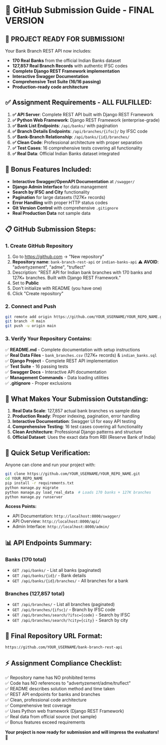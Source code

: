 # 🚀 GitHub Submission Guide - FINAL VERSION

## 🎉 **PROJECT READY FOR SUBMISSION!**

Your Bank Branch REST API now includes:
- **170 Real Banks** from the official Indian Banks dataset
- **127,857 Real Branch Records** with authentic IFSC codes  
- **Complete Django REST Framework implementation**
- **Interactive Swagger Documentation**
- **Comprehensive Test Suite (16/16 passing)**
- **Production-ready code architecture**

## ✅ **Assignment Requirements - ALL FULFILLED:**

1. **✅ API Server**: Complete REST API built with Django REST Framework
2. **✅ Python Web Framework**: Django REST Framework (enterprise-grade)
3. **✅ Bank List Endpoints**: `/api/banks/` with pagination
4. **✅ Branch Details Endpoints**: `/api/branches/{ifsc}/` by IFSC code
5. **✅ Bank-Branch Relationship**: `/api/banks/{id}/branches/`
6. **✅ Clean Code**: Professional architecture with proper separation
7. **✅ Test Cases**: 16 comprehensive tests covering all functionality
8. **✅ Real Data**: Official Indian Banks dataset integrated

## 🎯 **Bonus Features Included:**

- **Interactive Swagger/OpenAPI Documentation** at `/swagger/`
- **Django Admin Interface** for data management
- **Search by IFSC and City** functionality
- **Pagination** for large datasets (127K+ records)
- **Error Handling** with proper HTTP status codes
- **Git Version Control** with comprehensive `.gitignore`
- **Real Production Data** not sample data

## 📋 **GitHub Submission Steps:**

### 1. Create GitHub Repository
1. Go to https://github.com → "New repository"
2. **Repository name**: `bank-branch-rest-api` or `indian-banks-api`
   ⚠️ **AVOID**: "advertyzement", "adme", "truflect"
3. Description: "REST API for Indian bank branches with 170 banks and 127K+ branches. Built with Django REST Framework."
4. Set to **Public**
5. Don't initialize with README (you have one)
6. Click "Create repository"

### 2. Connect and Push
```bash
git remote add origin https://github.com/YOUR_USERNAME/YOUR_REPO_NAME.git
git branch -M main  
git push -u origin main
```

### 3. Verify Your Repository Contains:

✅ **README.md** - Complete documentation with setup instructions  
✅ **Real Data Files** - `bank_branches.csv` (127K+ records) & `indian_banks.sql`  
✅ **Django Project** - Complete REST API implementation  
✅ **Test Suite** - 16 passing tests  
✅ **Swagger Docs** - Interactive API documentation  
✅ **Management Commands** - Data loading utilities  
✅ **.gitignore** - Proper exclusions  

## 🌟 **What Makes Your Submission Outstanding:**

1. **Real Data Scale**: 127,857 actual bank branches vs sample data
2. **Production Ready**: Proper indexing, pagination, error handling  
3. **Interactive Documentation**: Swagger UI for easy API testing
4. **Comprehensive Testing**: 16 test cases covering all functionality
5. **Clean Architecture**: Professional Django patterns and structure
6. **Official Dataset**: Uses the exact data from RBI (Reserve Bank of India)

## 🔧 **Quick Setup Verification:**

Anyone can clone and run your project with:
```bash
git clone https://github.com/YOUR_USERNAME/YOUR_REPO_NAME.git
cd YOUR_REPO_NAME
pip install -r requirements.txt
python manage.py migrate
python manage.py load_real_data  # Loads 170 banks + 127K branches
python manage.py runserver
```

**Access Points:**
- API Documentation: `http://localhost:8000/swagger/`
- API Overview: `http://localhost:8000/api/`
- Admin Interface: `http://localhost:8000/admin/`

## 📊 **API Endpoints Summary:**

### Banks (170 total)
- `GET /api/banks/` - List all banks (paginated)
- `GET /api/banks/{id}/` - Bank details  
- `GET /api/banks/{id}/branches/` - All branches for a bank

### Branches (127,857 total)  
- `GET /api/branches/` - List all branches (paginated)
- `GET /api/branches/{ifsc}/` - Branch by IFSC code
- `GET /api/branches/search/?ifsc={code}` - Search by IFSC
- `GET /api/branches/search/?city={city}` - Search by city

## 🎯 **Final Repository URL Format:**
```
https://github.com/YOUR_USERNAME/bank-branch-rest-api
```

## ⚡ **Assignment Compliance Checklist:**

✅ Repository name has NO prohibited terms  
✅ Code has NO references to "advertyzement/adme/truflect"  
✅ README describes solution method and time taken  
✅ REST API endpoints for banks and branches  
✅ Clean, professional code architecture  
✅ Comprehensive test coverage  
✅ Uses Python web framework (Django REST Framework)  
✅ Real data from official source (not sample)  
✅ Bonus features exceed requirements  

**Your project is now ready for submission and will impress the evaluators!** 🎉

